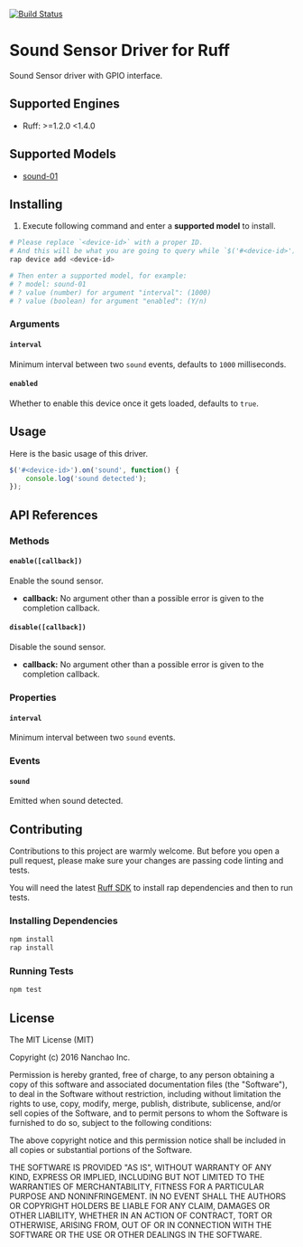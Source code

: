 [![Build Status](https://travis-ci.org/ruff-drivers/sound-01.svg)](https://travis-ci.org/ruff-drivers/sound-01)

# Sound Sensor Driver for Ruff

Sound Sensor driver with GPIO interface.

## Supported Engines

* Ruff: >=1.2.0 <1.4.0

## Supported Models

- [sound-01](https://rap.ruff.io/devices/sound-01)

## Installing

1. Execute following command and enter a **supported model** to install.

```sh
# Please replace `<device-id>` with a proper ID.
# And this will be what you are going to query while `$('#<device-id>')`.
rap device add <device-id>

# Then enter a supported model, for example:
# ? model: sound-01
# ? value (number) for argument "interval": (1000)
# ? value (boolean) for argument "enabled": (Y/n)
```

### Arguments

#### `interval`

Minimum interval between two `sound` events, defaults to `1000` milliseconds.

#### `enabled`

Whether to enable this device once it gets loaded, defaults to `true`.

## Usage

Here is the basic usage of this driver.

```js
$('#<device-id>').on('sound', function() {
    console.log('sound detected');
});
```

## API References

### Methods

#### `enable([callback])`

Enable the sound sensor.

- **callback:** No argument other than a possible error is given to the completion callback.

#### `disable([callback])`

Disable the sound sensor.

- **callback:** No argument other than a possible error is given to the completion callback.

### Properties

#### `interval`

Minimum interval between two `sound` events.

### Events

#### `sound`

Emitted when sound detected.

## Contributing

Contributions to this project are warmly welcome. But before you open a pull request, please make sure your changes are passing code linting and tests.

You will need the latest [Ruff SDK](https://ruff.io/) to install rap dependencies and then to run tests.

### Installing Dependencies

```sh
npm install
rap install
```

### Running Tests

```sh
npm test
```

## License

The MIT License (MIT)

Copyright (c) 2016 Nanchao Inc.

Permission is hereby granted, free of charge, to any person obtaining a copy of this software and associated documentation files (the "Software"), to deal in the Software without restriction, including without limitation the rights to use, copy, modify, merge, publish, distribute, sublicense, and/or sell copies of the Software, and to permit persons to whom the Software is furnished to do so, subject to the following conditions:

The above copyright notice and this permission notice shall be included in all copies or substantial portions of the Software.

THE SOFTWARE IS PROVIDED "AS IS", WITHOUT WARRANTY OF ANY KIND, EXPRESS OR IMPLIED, INCLUDING BUT NOT LIMITED TO THE WARRANTIES OF MERCHANTABILITY, FITNESS FOR A PARTICULAR PURPOSE AND NONINFRINGEMENT. IN NO EVENT SHALL THE AUTHORS OR COPYRIGHT HOLDERS BE LIABLE FOR ANY CLAIM, DAMAGES OR OTHER LIABILITY, WHETHER IN AN ACTION OF CONTRACT, TORT OR OTHERWISE, ARISING FROM, OUT OF OR IN CONNECTION WITH THE SOFTWARE OR THE USE OR OTHER DEALINGS IN THE SOFTWARE.
